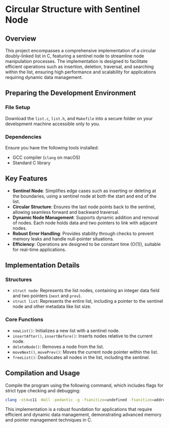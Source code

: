 # Circular Structure with Sentinel Node

## Overview
This project encompasses a comprehensive implementation of a circular doubly-linked list in C, featuring a sentinel node to streamline node manipulation processes. The implementation is designed to facilitate efficient operations such as insertion, deletion, traversal, and searching within the list, ensuring high performance and scalability for applications requiring dynamic data management.

## Preparing the Development Environment

### File Setup
Download the `list.c`, `list.h`, and `Makefile` into a secure folder on your development machine accessible only to you.

### Dependencies
Ensure you have the following tools installed:
- GCC compiler (`clang` on macOS)
- Standard C library


## Key Features

- **Sentinel Node**: Simplifies edge cases such as inserting or deleting at the boundaries, using a sentinel node at both the start and end of the list.
- **Circular Structure**: Ensures the last node points back to the sentinel, allowing seamless forward and backward traversal.
- **Dynamic Node Management**: Supports dynamic addition and removal of nodes. Each node holds data and two pointers to link with adjacent nodes.
- **Robust Error Handling**: Provides stability through checks to prevent memory leaks and handle null-pointer situations.
- **Efficiency**: Operations are designed to be constant time \(O(1)\), suitable for real-time applications.


## Implementation Details

### Structures
- `struct node`: Represents the list nodes, containing an integer data field and two pointers (`next` and `prev`).
- `struct list`: Represents the entire list, including a pointer to the sentinel node and other metadata like list size.

### Core Functions
- `newList()`: Initializes a new list with a sentinel node.
- `insertAfter()`, `insertBefore()`: Inserts nodes relative to the current node.
- `deleteNode()`: Removes a node from the list.
- `moveNext()`, `movePrev()`: Moves the current node pointer within the list.
- `freeList()`: Deallocates all nodes in the list, including the sentinel.


## Compilation and Usage
Compile the program using the following command, which includes flags for strict type checking and debugging:
```bash
clang -std=c11 -Wall -pedantic -g -fsanitize=undefined -fsanitize=address list.c -o list_program
```

This implementation is a robust foundation for applications that require efficient and dynamic data management, demonstrating advanced memory and pointer management techniques in C.
